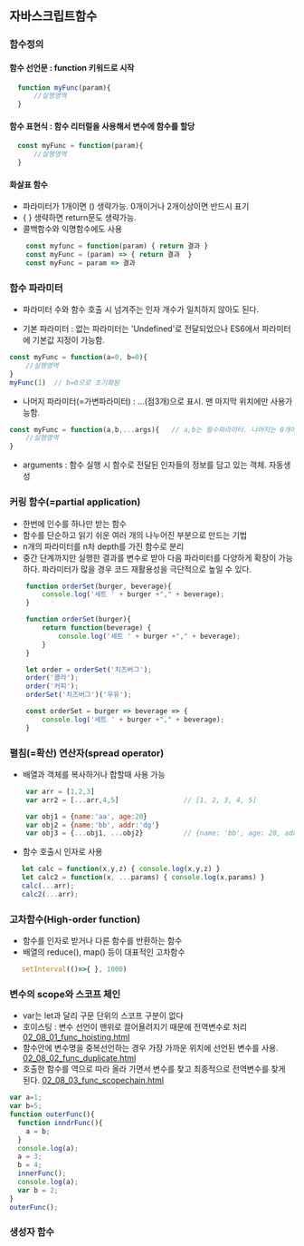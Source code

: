 ## 자바스크립트함수
### 함수정의  
  #### 함수 선언문 : function 키워드로 시작
```javascript
  function myFunc(param){
      //실행영역
  }
```  
  #### 함수 표현식 : 함수 리터럴을 사용해서 변수에 함수를 할당
```javascript
  const myFunc = function(param){
      //실행영역
  }
```
  #### 화살표 함수  
  * 파라미터가 1개이면 () 생략가능. 0개이거나 2개이상이면 반드시 표기
  * { } 생략하면 return문도 생략가능.
  * 콜백함수와 익명함수에도 사용
```javascript
    const myfunc = function(param) { return 결과 }
    const myFunc = (param) => { return 결과  }
    const myFunc = param => 결과
```

### 함수 파라미터
  * 파라미터 수와 함수 호출 시 넘겨주는 인자 개수가 일치하지 않아도 된다. 
  
  * 기본 파라미터 : 없는 파라미터는 'Undefined'로 전달되었으나 ES6에서 파라미터에 기본값 지정이 가능함.
  ```javascript
  const myFunc = function(a=0, b=0){
      //실행영역
  }
  myFunc(1)  // b=0으로 초기화됨
  ```
  
  * 나머지 파라미터(=가변파라미터) : ...(점3개)으로 표시. 맨 마지막 위치에만 사용가능함.
  ```javascript
  const myFunc = function(a,b,...args){   // a,b는 필수파라미터. 나머지는 0개에서 n개까지 배열로 받음
      //실행영역
  }
  ```
* arguments : 함수 실행 시 함수로 전달된 인자들의 정보를 담고 있는 객체. 자동생성


### 커링 함수(=partial application)  
  * 한번에 인수를 하나만 받는 함수  
  * 함수를 단순하고 읽기 쉬운 여러 개의 나누어진 부분으로 만드는 기법
  * n개의 파라미터를 n차 depth를 가진 함수로 분리
  * 중간 단계까지만 실행한 결과를 변수로 받아 다음 파라미터를 다양하게 확장이 가능하다. 파라미터가 많을 경우 코드 재활용성을 극단적으로 높일 수 있다.
```javascript
    function orderSet(burger, beverage){
        console.log('세트 ' + burger +"," + beverage);
    }
```
```javascript
    function orderSet(burger){
        return function(beverage) {
            console.log('세트 ' + burger +"," + beverage);
        }
    }

    let order = orderSet('치즈버그');
    order('콜라');
    order('커피');
    orderSet('치즈버그')('우유');
```
```javascript
    const orderSet = burger => beverage => {
        console.log('세트 ' + burger +"," + beverage);
    }
```

### 펼침(=확산) 연산자(spread operator)
  * 배열과 객체를 복사하거나 합할때 사용 가능
```javascript
    var arr = [1,2,3]
    var arr2 = [...arr,4,5]                // [1, 2, 3, 4, 5]  

    var obj1 = {name:'aa', age:20}
    var obj2 = {name:'bb', addr:'dg'}
    var obj3 = {...obj1, ...obj2}          // {name: 'bb', age: 20, addr: 'dg'}  키가 중복되면 덮어쓴다
```

  * 함수 호출시  인자로 사용  
```javascript
   let calc = function(x,y,z) { console.log(x,y,z) }
   let calc2 = function(x, ...params) { console.log(x,params) }
   calc(...arr);
   calc2(...arr);
```

### 고차함수(High-order function)  
  * 함수를 인자로 받거나 다른 함수를 반환하는 함수
  * 배열의 reduce(), map() 등이 대표적인 고차함수

```javascript
   setInterval(()=>{ }, 1000)
```
  
### 변수의 scope와 스코프 체인
  * var는 let과 달리 구문 단위의 스코프 구분이 없다 
  * 호이스팅 : 변수 선언이 맨위로 끌어욜려지기 때문에 전역변수로 처리 [02_08_01_func_hoisting.html](02_08_01_func_hoisting.html)
  * 함수안에 변수명을 중복선언하는 경우 가장 가까운 위치에 선언된 변수를 사용. [02_08_02_func_duplicate.html](02_08_02_func_duplicate.html)
  * 호출한 함수를 역으로 따라 올라 가면서 변수를 찾고 최종적으로 전역변수를 찾게 된다. [02_08_03_func_scopechain.html](02_08_03_func_scopechain.html)
  
  ```javascript
  var a=1;
  var b=5;
  function outerFunc(){
    function inndrFunc(){
      a = b;
    }
    console.log(a);
    a = 3;
    b = 4;
    innerFunc();
    console.log(a);
    var b = 2;
  }
  outerFunc();
  ```

  ### 생성자 함수